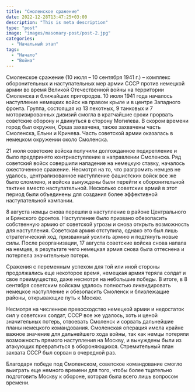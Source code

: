 ```yaml
---
title: "Смоленское сражение"
date: 2022-12-28T13:47:25+03:00
description: "This is meta description"
type: "post"
image: "images/masonary-post/post-2.jpg"
categories:
  - "Начальный этап"
tags:
  - "Начало"
  - "Война"
---
```


Смоленское сражение (10 июля – 10 сентября 1941 г.) – комплекс оборонительных и наступательных мер армии СССР против немецкой армии во время Великой Отечественной войны на территории Смоленска и ближайших пригородов.
10 июля 1941 года началось наступление немецких войск на правом крыле и в центре Западного фронта. Группа, состоящая из 13 пехотных, 9 танковых и 7 моторизированных дивизий смогла в кратчайшие сроки прорвать советские оборону и двинуться в сторону Могилева. В скором времени город был окружен, Орша захвачена, также захвачены часть Смоленска, Ельни и Кричева. Часть советской армии оказалась в немецком окружении около Смоленска.

21 июля советские войска получили долгожданное подкрепление и было предпринято контрнаступление в направлении Смоленска. Ряд советский войск совершили нападение на немецкую ставку, началось ожесточенное сражение. Несмотря на то, что разгромить немцев не удалось, централизованное наступление фашистских войск все же было сломлено, и войска вынуждены были перейти к оборонительной тактике вместо наступательной. Несколько советских армий в этот период были объединены для создания более эффективной наступательной кампании.

8 августа немцы снова перешли в наступление в районе Центрального и Брянского фронтов. Наступление было призвано обезопасить собственную армию от советской угрозы и снова открыть возможность для наступления. Советская армия отступила, однако это был лишь стратегический ход, призванный усилить армию и подтянуть новые силы. После реорганизации, 17 августа советские войска снова напала на немцев, в результате чего немецкая армия снова была оттеснена и потерпела значительные потери.

Сражения с переменным успехом для той или иной стороны продолжались еще некоторое время, немецкая армия теряла солдат и свое преимущество, даже несмотря на небольшие победы. В итоге, в 8 сентября советским войскам удалось полностью ликвидировать немецкое наступление и обезопасить Смоленск и близлежащие районы, открывающие путь к Москве.

Несмотря на численное превосходство немецкой армии и недостаток сил у советских солдат, СССР все же удалось, хоть и ценой значительных потерь, отвоевать Смоленск и сорвать дальнейшие планы немецкого командования. Смоленская операция имела крайне важное значение для дальнейшего хода войны, так как немцы потеряли возможность прямого наступления на Москву, и вынуждены были из атакующих превратиться в обороняющихся. Стремительный план захвата СССР был сорван в очередной раз.

Благодаря победе под Смоленском, советское командование смогло выиграть еще немного времени для того, чтобы более тщательно подготовить Москву к обороне, которая была всего лишь вопросом времени.



